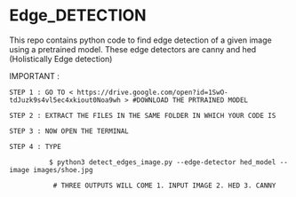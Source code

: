 # Edge_DETECTION
This repo contains python code to find edge detection of a given image using a pretrained model. These edge detectors are canny and hed (Holistically Edge detection)


IMPORTANT :
    
    STEP 1 : GO TO < https://drive.google.com/open?id=1SwO-tdJuzk9s4vl5ec4xkiout0Noa9wh > #DOWNLOAD THE PRTRAINED MODEL
    
    STEP 2 : EXTRACT THE FILES IN THE SAME FOLDER IN WHICH YOUR CODE IS 
    
    STEP 3 : NOW OPEN THE TERMINAL 
    
    STEP 4 : TYPE 
              
              $ python3 detect_edges_image.py --edge-detector hed_model --image images/shoe.jpg
               
               # THREE OUTPUTS WILL COME 1. INPUT IMAGE 2. HED 3. CANNY 
               
               

